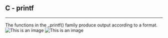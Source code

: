 ## C - printf

---

The functions in the \_printf() family produce output according to a format.
![This is an image](https://myoctocat.com/assets/images/base-octocat.svg)
![This is an image](https://drive.google.com/file/d/12tcU9kJr5_60JEcfB0CwMkLteNOwVI-W/view?usp=sharing)
